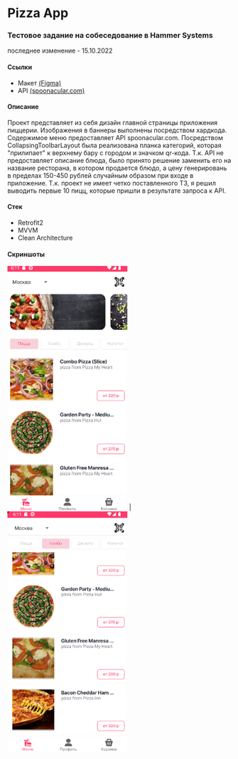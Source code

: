 # Pizza App
### Тестовое задание на собеседование в Hammer Systems
последнее изменение - 15.10.2022

#### Ссылки
 - Макет [(Figma)](https://www.figma.com/file/8FvAWXCD2oD9oSDHx9xFfU/%D0%A2%D0%B5%D1%81%D1%82%D0%BE%D0%B2%D0%BE%D0%B5-%D0%B7%D0%B0%D0%B4%D0%B0%D0%BD%D0%B8%D0%B5-Android?node-id=0%3A1 ) 
 - API [ (spoonacular.com)](https://spoonacular.com/food-api/docs#Search-Menu-Items) 

#### Описание
Проект представляет из себя дизайн главной страницы приложения пиццерии. Изображения в баннеры выполнены посредством хардкода. Содержимое меню предоставляет API spoonacular.com. Посредством CollapsingToolbarLayout была реализована планка категорий, которая "прилипает" к верхнему бару с городом и значком qr-кода. Т.к. API не предоставляет описание блюда, было принято решение заменить его на название ресторана, в котором продается блюдо, а цену генерировань в пределах 150-450 рублей случайным образом при входе в приложение. Т.к. проект не имеет четко поставленного ТЗ, я решил выводить первые 10 пицц, которые пришли в результате запроса к API.

#### Стек
- Retrofit2
- MVVM
- Clean Architecture

#### Скриншоты
<img width="270" src="https://github.com/medmikk/HammerSystems/blob/58e088d41216071f974adc030c78951f6451b489/readme%20files/%D0%A1%D0%BD%D0%B8%D0%BC%D0%BE%D0%BA%20%D1%8D%D0%BA%D1%80%D0%B0%D0%BD%D0%B0%20(82).png"> | <img width="270" src="https://github.com/medmikk/HammerSystems/blob/c7e7666495562dabc20ea44c92fe5c09d265131e/readme%20files/%D0%A1%D0%BD%D0%B8%D0%BC%D0%BE%D0%BA%20%D1%8D%D0%BA%D1%80%D0%B0%D0%BD%D0%B0%20(83).png">

